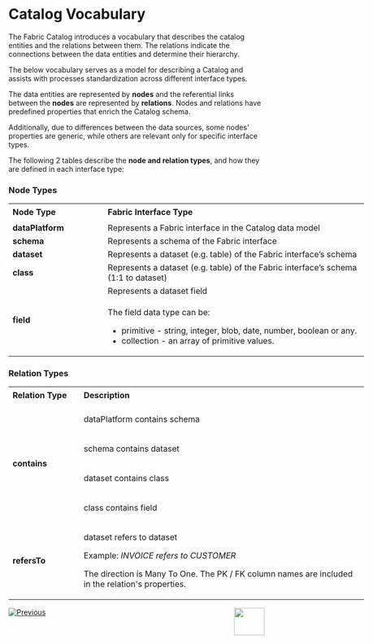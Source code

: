 <web>

# Catalog Vocabulary

The Fabric Catalog introduces a vocabulary that describes the catalog entities and the relations between them. The relations indicate the connections between the data entities and determine their hierarchy.

The below vocabulary serves as a model for describing a Catalog and assists with processes standardization across different interface types. 

The data entities are represented by **nodes** and the referential links between the **nodes** are represented by **relations**. Nodes and relations have predefined properties that enrich the Catalog schema. 

Additionally, due to differences between the data sources, some nodes' properties are generic, while others are relevant only for specific interface types.

The following 2 tables describe the **node and relation types**, and how they are defined in each interface type:

### Node Types

<table style="width: 700px;">
<tbody>
<tr style="height: 35px;">
<td style="width: 100px;"><strong>Node Type</strong></td>
<td style="width: 600px;"><strong>Fabric Interface Type</strong></td>
</tr>
<tr>
<td style="width: 189.703px;"><strong>dataPlatform</strong></td>
<td style="width: 321.297px;">Represents a Fabric interface in the Catalog data model</td>
</tr>
<tr>
<td style="width: 189.703px;"><strong>schema</strong></td>
<td style="width: 321.297px;">Represents a schema of the Fabric interface</td>
</tr>
<tr>
<td style="width: 189.703px;"><strong>dataset</strong></td>
<td style="width: 321.297px;">Represents a dataset (e.g. table) of the Fabric interface’s schema</td>
</tr>
<tr>
<td style="width: 189.703px;"><strong>class</strong></td>
<td style="width: 321.297px;">Represents a dataset (e.g. table) of the Fabric interface’s schema (1:1 to dataset)</td>
</tr>
<tr>
<td style="width: 189.703px;" rowspan="2"><strong>field</strong></td>
<td style="width: 321.297px;">Represents a dataset field</td>
</tr>
<tr>
<td style="width: 321.297px;">
<p>The field data type can be:</p>
<ul>
<li>primitive - string, integer, blob, date, number, boolean or any.</li>
<li>collection - an array of primitive values.</li>
</ul>
</td>
</tr>
</tbody>
</table>





### Relation Types

<table style="width: 700px;">
<tbody> 
<tr style="height: 35px;">
<td width="100pxl"><strong>Relation Type</strong></td>
<td width="600pxl"><strong>Description</strong></td>
</tr>
<tr style="height: 46px;">
<td style="width: 20%; height: 184px;" rowspan="4"><strong>contains</strong></td>
<td style="width: 80%; height: 46px;">
<p>dataPlatform contains schema</p>
</td>
</tr>
<tr style="height: 46px;">
<td style="width: 80%; height: 46px;">
<p>schema contains dataset</p>
</td>
</tr>
<tr style="height: 46px;">
<td style="width: 80%; height: 46px;">
<p>dataset contains class</p>
</td>
</tr>
<tr style="height: 46px;">
<td style="width: 80%; height: 46px;">
<p>class contains field</p>
</td>
</tr>
<tr style="height: 46px;">
<td style="width: 20%; height: 142px;"><strong>refersTo</strong></td>
<td style="width: 80%; height: 96px;">
<p>dataset refers to dataset</p>
<p>Example: <em>INVOICE refers to CUSTOMER</em></p>
<p>The direction is Many To One. The PK / FK column names are included in the relation's properties.</p>
</td>
</tr>
</tbody>
</table>







[![Previous](/articles/images/Previous.png)](01_catalog_overview.md)[<img align="right" width="60" height="54" src="/articles/images/Next.png">](03_discovery_process.md) 

</web>
